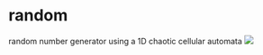 # random
random number generator using a 1D chaotic cellular automata
![](raw.githubusercontent.com/mohammedterry/random/master/eg.png)
